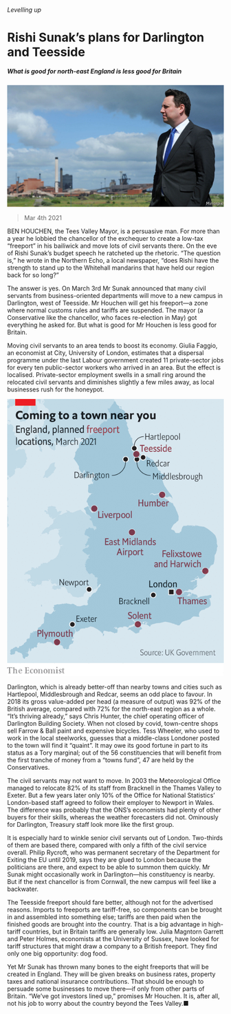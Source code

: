 ###### Levelling up

# Rishi Sunak’s plans for Darlington and Teesside 

##### What is good for north-east England is less good for Britain 

![image](images/20210306_brp505.jpg) 

> Mar 4th 2021 


BEN HOUCHEN, the Tees Valley Mayor, is a persuasive man. For more than a year he lobbied the chancellor of the exchequer to create a low-tax “freeport” in his bailiwick and move lots of civil servants there. On the eve of Rishi Sunak’s budget speech he ratcheted up the rhetoric. “The question is,” he wrote in the Northern Echo, a local newspaper, “does Rishi have the strength to stand up to the Whitehall mandarins that have held our region back for so long?”


The answer is yes. On March 3rd Mr Sunak announced that many civil servants from business-oriented departments will move to a new campus in Darlington, west of Teesside. Mr Houchen will get his freeport—a zone where normal customs rules and tariffs are suspended. The mayor (a Conservative like the chancellor, who faces re-election in May) got everything he asked for. But what is good for Mr Houchen is less good for Britain.



Moving civil servants to an area tends to boost its economy. Giulia Faggio, an economist at City, University of London, estimates that a dispersal programme under the last Labour government created 11 private-sector jobs for every ten public-sector workers who arrived in an area. But the effect is localised. Private-sector employment swells in a small ring around the relocated civil servants and diminishes slightly a few miles away, as local businesses rush for the honeypot.

![image](images/20210306_BRM920.png) 



Darlington, which is already better-off than nearby towns and cities such as Hartlepool, Middlesbrough and Redcar, seems an odd place to favour. In 2018 its gross value-added per head (a measure of output) was 92% of the British average, compared with 72% for the north-east region as a whole. “It’s thriving already,” says Chris Hunter, the chief operating officer of Darlington Building Society. When not closed by covid, town-centre shops sell Farrow &amp; Ball paint and expensive bicycles. Tess Wheeler, who used to work in the local steelworks, guesses that a middle-class Londoner posted to the town will find it “quaint”. It may owe its good fortune in part to its status as a Tory marginal; out of the 56 constituencies that will benefit from the first tranche of money from a “towns fund”, 47 are held by the Conservatives.


The civil servants may not want to move. In 2003 the Meteorological Office managed to relocate 82% of its staff from Bracknell in the Thames Valley to Exeter. But a few years later only 10% of the Office for National Statistics’ London-based staff agreed to follow their employer to Newport in Wales. The difference was probably that the ONS’s economists had plenty of other buyers for their skills, whereas the weather forecasters did not. Ominously for Darlington, Treasury staff look more like the first group.


It is especially hard to winkle senior civil servants out of London. Two-thirds of them are based there, compared with only a fifth of the civil service overall. Philip Rycroft, who was permanent secretary of the Department for Exiting the EU until 2019, says they are glued to London because the politicians are there, and expect to be able to summon them quickly. Mr Sunak might occasionally work in Darlington—his constituency is nearby. But if the next chancellor is from Cornwall, the new campus will feel like a backwater.


The Teesside freeport should fare better, although not for the advertised reasons. Imports to freeports are tariff-free, so components can be brought in and assembled into something else; tariffs are then paid when the finished goods are brought into the country. That is a big advantage in high-tariff countries, but in Britain tariffs are generally low. Julia Magntorn Garrett and Peter Holmes, economists at the University of Sussex, have looked for tariff structures that might draw a company to a British freeport. They find only one big opportunity: dog food.


Yet Mr Sunak has thrown many bones to the eight freeports that will be created in England. They will be given breaks on business rates, property taxes and national insurance contributions. That should be enough to persuade some businesses to move there—if only from other parts of Britain. “We’ve got investors lined up,” promises Mr Houchen. It is, after all, not his job to worry about the country beyond the Tees Valley.■

